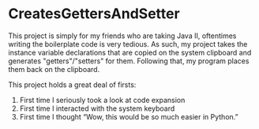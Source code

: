# CreatesGettersAndSetter
This project is simply for my friends who are taking Java II, oftentimes writing the boilerplate code is very tedious. As such, my project takes the instance variable declarations that are copied on the system clipboard and generates "getters"/"setters" for them. Following that, my program places them back on the clipboard.

This project holds a great deal of firsts:

1. First time I seriously took a look at code expansion
2. First time I interacted with the system keyboard
3. First time I thought “Wow, this would be so much easier in Python.”
